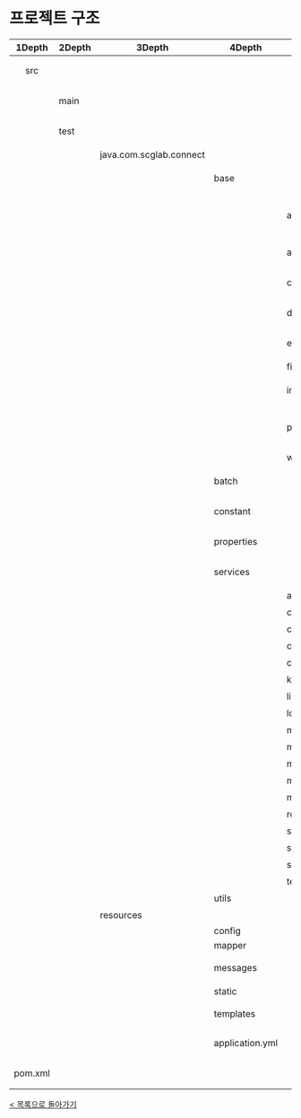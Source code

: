 # 프로젝트 구조
| 1Depth | 2Depth | 3Depth | 4Depth | 5Depth | Description |
|:---:|---|---|---|---|---|
| src   |       |   |   | | 개발 루트 디렉토리|
|       | main  |   |   | | 서비스용 개발 디렉토리 |
|       | test  |   |   | | 테스트용 개발 디렉토리 |
|       |       | java.com.scglab.connect  |  | | 자바 패키지 |
|       |       |   | base   |   | 서비스 기본 설정 관리 |
|       |       |   |   | annotations  | 사용자정의 어노테이션 설정 |
|       |       |   |   | aop  | 스프링 AOP 설정 |
|       |       |   |   | config  | 스프링 MVC 설정 |
|       |       |   |   | database  | 데이터베이스 설정 |
|       |       |   |   | exception  | 예외처리 설정 |
|       |       |   |   | filter  | 필터 설정 |
|       |       |   |   | interceptor  | 인터셉터 설정 |
|       |       |   |   | pubsub  | Redis 구독/발행 서비스 설정  |
|       |       |   |   | websocket  | 웹소켓 설정  |
|       |       |   | batch  |   | 배치 설정 관리 |
|       |       |   | constant  | | 정적 변수 관리  |
|       |       |   | properties | | 프로퍼티 관리  |
|       |       |   | services  | | 기능별 서비스 관리  |
|       |       |   |   | automessage  | 자동메시지 |
|       |       |   |   | category  | 카테고리 |
|       |       |   |   | common  | 공통 기능 |
|       |       |   |   | company  | 회사 |
|       |       |   |   | customer  | 고객 |
|       |       |   |   | keyword | 키워드 |
|       |       |   |   | link | 링크 |
|       |       |   |   | login | 로그인(인증) |
|       |       |   |   | main | 메인 |
|       |       |   |   | manual | 메뉴얼 |
|       |       |   |   | member | 멤버 |
|       |       |   |   | message | 메시지 |
|       |       |   |   | minwon | 민원 |
|       |       |   |   | room | 룸 |
|       |       |   |   | sample | 샘플소스 |
|       |       |   |   | socket | 소켓 |
|       |       |   |   | stats | 통계 |
|       |       |   |   | template | 템플릿 |
|       |       |   | utils  |    | 유틸리티 |
|       |       |  resources |   |  | 리소스 관리|
|       |       |   | config  |  |  |
|       |       |   | mapper  |   | sql xml|
|       |       |   | messages  |   | 다국어 메시징 |
|       |       |   | static  |   | 정적리소스 |
|       |       |   | templates  |   | template engine 파일  |
|       |       |   | application.yml  |   | 어플리케이션 설정 |
| pom.xml      |       |   |   |   | 메이븐 설정 파일 |
[< 목록으로 돌아가기](manual.md)